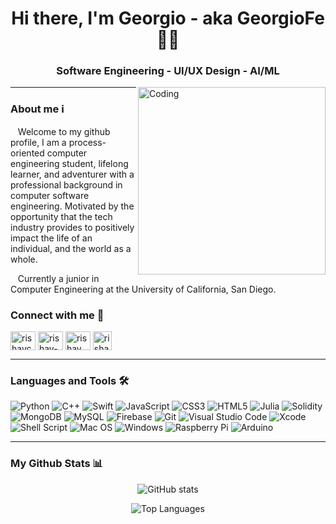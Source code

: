 <h1 align="center">Hi there, I'm Georgio - aka GeorgioFe✌🏽</h1>
<h3 align="center">Software Engineering - UI/UX Design - AI/ML</h3>

<img align="right" alt="Coding" width="300" src="https://media.giphy.com/media/RbDKaczqWovIugyJmW/giphy.gif">

---
<h3>About me ℹ️</h3>

&nbsp;&nbsp;&nbsp;Welcome to my github profile, I am a process-oriented computer engineering student, lifelong learner, and adventurer with a professional background in computer software engineering. Motivated by the opportunity that the tech industry provides to positively impact the life of an individual, and the world as a whole.

&nbsp;&nbsp;&nbsp;Currently a junior in Computer Engineering at the University of California, San Diego.

<h3>Connect with me 🔗</h3>

<a href="https://twitter.com/fe_ghali" target="blank"><img align="center" src="https://raw.githubusercontent.com/rahuldkjain/github-profile-readme-generator/master/src/images/icons/Social/twitter.svg" alt="rishavchanda" height="30" width="40" /></a>
<a href="https://www.linkedin.com/in/georgio-feghali/" target="blank"><img align="center" src="https://raw.githubusercontent.com/rahuldkjain/github-profile-readme-generator/master/src/images/icons/Social/linked-in-alt.svg" alt="rishav-chanda-b89a791b3" height="30" width="40" /></a>
<a href="https://www.instagram.com/georgiofe/" target="blank"><img align="center" src="https://raw.githubusercontent.com/rahuldkjain/github-profile-readme-generator/master/src/images/icons/Social/instagram.svg" alt="rishav_chanda" height="30" width="40" /></a>
<a href="https://www.instagram.com/georgiofe/" target="blank"><img align="center" src="https://cdn-icons-png.flaticon.com/512/1161/1161724.png" alt="rishav_chanda" height="30" width="30" /></a>

---

<h3>Languages and Tools 🛠</h3>

![Python](https://img.shields.io/badge/python-3670A0?style=for-the-badge&logo=python&logoColor=ffdd54)
![C++](https://img.shields.io/badge/c++-%2300599C.svg?style=for-the-badge&logo=c%2B%2B&logoColor=white)
![Swift](https://img.shields.io/badge/swift-F54A2A?style=for-the-badge&logo=swift&logoColor=white)
![JavaScript](https://img.shields.io/badge/javascript-%23323330.svg?style=for-the-badge&logo=javascript&logoColor=%23F7DF1E)
![CSS3](https://img.shields.io/badge/css3-%231572B6.svg?style=for-the-badge&logo=css3&logoColor=white)
![HTML5](https://img.shields.io/badge/html5-%23E34F26.svg?style=for-the-badge&logo=html5&logoColor=white)
![Julia](https://img.shields.io/badge/-Julia-9558B2?style=for-the-badge&logo=julia&logoColor=white)
![Solidity](https://img.shields.io/badge/Solidity-363636?style=for-the-badge&logo=solidity&logoColor=white)
![MongoDB](https://img.shields.io/badge/MongoDB-%234ea94b.svg?style=for-the-badge&logo=mongodb&logoColor=white)
![MySQL](https://img.shields.io/badge/mysql-4479A1?style=for-the-badge&logo=mysql&logoColor=white)
![Firebase](https://img.shields.io/badge/Firebase-orange?style=for-the-badge&logo=Firebase&logoColor=white)
![Git](https://img.shields.io/badge/git-%23F05033.svg?style=for-the-badge&logo=git&logoColor=white)
![Visual Studio Code](https://img.shields.io/badge/Visual%20Studio%20Code-0078d7.svg?style=for-the-badge&logo=visual-studio-code&logoColor=white)
![Xcode](https://img.shields.io/badge/Xcode-147EFB?logo=xcode&style=for-the-badge&logoColor=white)
![Shell Script](https://img.shields.io/badge/shell_script-%23121011.svg?style=for-the-badge&logo=gnu-bash&logoColor=white)
![Mac OS](https://img.shields.io/badge/mac%20os-000000?style=for-the-badge&logo=macos&logoColor=F0F0F0)
![Windows](https://img.shields.io/badge/Windows-0078D6?style=for-the-badge&logo=windows&logoColor=white)
![Raspberry Pi](https://img.shields.io/badge/-RaspberryPi-C51A4A?style=for-the-badge&logo=Raspberry-Pi)
![Arduino](https://img.shields.io/badge/Arduino-00979D?style=for-the-badge&logo=arduino&logoColor=white)

---

<h3>My Github Stats 📊</h3>
<div align="center">
  
  ![GitHub stats](https://github-readme-stats.vercel.app/api?username=GeorgioFe&count_private=true&show_icons=true&theme=tokyonight)

  ![Top Languages](https://github-readme-stats.vercel.app/api/top-langs/?username=GeorgioFe&show_icons=true&theme=tokyonight)
  
</div>
